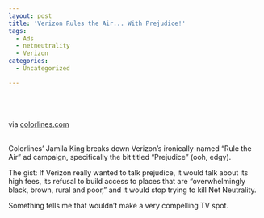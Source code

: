 ```yaml
---
layout: post
title: 'Verizon Rules the Air... With Prejudice!'
tags:
  - Ads
  - netneutrality
  - Verizon
categories:
  - Uncategorized

---
```


<div class="posterous_bookmarklet_entry"><br /><br /><br /><div class="posterous_quote_citation">via <a href="http://colorlines.com/archives/2010/08/air_has_no_prejudice_but_verizon_does.html">colorlines.com</a></div><br /><p>Colorlines&#8217; Jamila King breaks down Verizon&#8217;s ironically-named &#8220;Rule the Air&#8221; ad campaign, specifically the bit titled &#8220;Prejudice&#8221; (ooh, edgy). <br /></p><p>The gist: If Verizon really wanted to talk prejudice, it would talk about its high fees, its refusal to build access to places that are &#8220;overwhelmingly black, brown, rural and poor,&#8221; and it would stop trying to kill Net Neutrality. <br /></p><p>Something tells me that wouldn&#8217;t make a very compelling TV spot.</p></div><div class="blogger-post-footer"><img width="1" height="1" src="https://blogger.googleusercontent.com/tracker/8920950033468593796-8840583852348654954?l=openmobile.blogspot.com" alt="" /></div>
